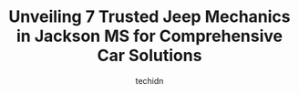 ---
layout: ampstory
image: https://images.unsplash.com/photo-1582834202430-ddcd18987a61?ixlib=rb-4.0.3&ixid=MnwxMjA3fDB8MHxwaG90by1wYWdlfHx8fGVufDB8fHx8&auto=format&fit=crop&w=640&h=853&q=80
author: techidn
featured: false
description: For top-quality automotive repairs and maintenance, visit the 7 best Jeep Mechanic in Jackson MS, USA. Their reputation for excellence and their dedication to customer satisfaction make them
title: Unveiling 7 Trusted Jeep Mechanics in Jackson MS for Comprehensive Car Solutions
cover:
   title: Unveiling 7 Trusted Jeep Mechanics in Jackson MS for Comprehensive Car Solutions
   subtitle: Rickpate
   background: https://images.unsplash.com/photo-1582834202430-ddcd18987a61?ixlib=rb-4.0.3&ixid=MnwxMjA3fDB8MHxwaG90by1wYWdlfHx8fGVufDB8fHx8&auto=format&fit=crop&w=640&h=853&q=80

pages: 
 - layout: thirds
   top: <h1>#1 Hayes Mobile Auto Repair</h1>
   bottom: "<p>Called Mr. Hayes at 2-15 on a Saturday afternoon while we were stuck after lunch. One of the other customers (a lifelong local) came by and asked who Id called for help.</p>"
   background: https://www.knot35.com/toplist/wp-content/uploads/2023/06/best-jeep-mechanic-1-in-jackson-ms-1685833026.jpeg
   backgroundblur: true
 - layout: thirds
   top: <h1>#2 Freeman Auto Repair Inc</h1>
   bottom: "<p>847 State St, Jackson, MS 39201, United States</p>"
   background: https://www.knot35.com/toplist/wp-content/uploads/2023/06/best-jeep-mechanic-2-in-jackson-ms-1685833026.jpeg
   cta:
      link: https://www.knot35.com/toplist/unveiling-7-trusted-jeep-mechanics-in-jackson-ms-for-comprehensive-car-solutions/
      text: Unveiling 7 Trusted Jeep Mechanics in Jackson MS for Comprehensive Car Solutions
 - layout: thirds
   top: <h1>#3 Tonys Tire & Automotive Inc</h1>
   bottom: "<p>5138 N State St, Jackson, MS 39206, United States</p>"
   background: https://www.knot35.com/toplist/wp-content/uploads/2023/06/best-jeep-mechanic-3-in-jackson-ms-1685833027.jpeg
   cta:
      link: https://www.knot35.com/toplist/unveiling-7-trusted-jeep-mechanics-in-jackson-ms-for-comprehensive-car-solutions/
      text: Unveiling 7 Trusted Jeep Mechanics in Jackson MS for Comprehensive Car Solutions
 - layout: thirds
   top: <h1>#4 Auto One</h1>
   bottom: "<p>4590 Raymond Rd, Jackson, MS 39212, United States</p>"
   background: https://images.unsplash.com/photo-1510906594845-bc082582c8cc?ixlib=rb-4.0.3&ixid=MnwxMjA3fDB8MHxwaG90by1wYWdlfHx8fGVufDB8fHx8&auto=format&fit=crop&w=640&h=853&q=80
   cta:
      link: https://www.knot35.com/toplist/unveiling-7-trusted-jeep-mechanics-in-jackson-ms-for-comprehensive-car-solutions/
      text: Unveiling 7 Trusted Jeep Mechanics in Jackson MS for Comprehensive Car Solutions
 - layout: thirds
   top: <h1>#5 Automotive Group</h1>
   bottom: "<p>789 Harris St, Jackson, MS 39202, United States</p>"
   background: https://images.unsplash.com/photo-1608501821300-4f99e58bba77?ixlib=rb-4.0.3&ixid=MnwxMjA3fDB8MHxwaG90by1wYWdlfHx8fGVufDB8fHx8&auto=format&fit=crop&w=640&h=853&q=80
   cta:
      link: https://www.knot35.com/toplist/unveiling-7-trusted-jeep-mechanics-in-jackson-ms-for-comprehensive-car-solutions/
      text: Unveiling 7 Trusted Jeep Mechanics in Jackson MS for Comprehensive Car Solutions
 - layout: thirds
   top: <h1>#6 Putnam tire</h1>
   bottom: "<p>4879 N State St, Jackson, MS 39206, United States</p>"
   background: https://images.unsplash.com/photo-1533998839656-76f5e4b2bccb?ixlib=rb-4.0.3&ixid=MnwxMjA3fDB8MHxwaG90by1wYWdlfHx8fGVufDB8fHx8&auto=format&fit=crop&w=640&h=853&q=80
   cta:
      link: https://www.knot35.com/toplist/unveiling-7-trusted-jeep-mechanics-in-jackson-ms-for-comprehensive-car-solutions/
      text: Unveiling 7 Trusted Jeep Mechanics in Jackson MS for Comprehensive Car Solutions
 - layout: thirds
   top: <h1>#7 TMJ Mobile Mechanic</h1>
   bottom: "<p>Jackson, MS 39201, United States</p>"
   background: https://images.unsplash.com/photo-1549241520-425e3dfc01cb?ixlib=rb-4.0.3&ixid=MnwxMjA3fDB8MHxwaG90by1wYWdlfHx8fGVufDB8fHx8&auto=format&fit=crop&w=640&h=853&q=80
   cta:
      link: https://www.knot35.com/toplist/unveiling-7-trusted-jeep-mechanics-in-jackson-ms-for-comprehensive-car-solutions/
      text: Unveiling 7 Trusted Jeep Mechanics in Jackson MS for Comprehensive Car Solutions
 - layout: thirds
   middle: Continue reading...
   background: https://images.unsplash.com/photo-1527066579998-dbbae57f45ce?ixlib=rb-4.0.3&ixid=MnwxMjA3fDB8MHxwaG90by1wYWdlfHx8fGVufDB8fHx8&auto=format&fit=crop&w=640&h=853&q=80
   cta:
      link: https://www.knot35.com/toplist/unveiling-7-trusted-jeep-mechanics-in-jackson-ms-for-comprehensive-car-solutions/
      text: Unveiling 7 Trusted Jeep Mechanics in Jackson MS for Comprehensive Car Solutions
      
---